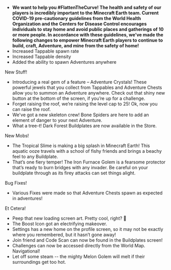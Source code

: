 
* **We want to help you #FlattenTheCurve! The health and safety of our players is incredibly important to the Minecraft Earth team. Current COVID-19 pre-cautionary guidelines from the World Health Organization and the Centers for Disease Control encourages individuals to stay home and avoid public places and gatherings of 10 or more people. In accordance with these guidelines, we’ve made the following changes to empower Minecraft Earth players to continue to build, craft, Adventure, and mine from the safety of home!**
* Increased Tappable spawn rate
* Increased Tappable density
* Added the ability to spawn Adventures anywhere

New Stuff! 

   * Introducing a real gem of a feature – Adventure Crystals! These powerful jewels that you collect from Tappables and Adventure Chests allow you to summon an Adventure anywhere. Check out that shiny new button at the bottom of the screen, if you’re up for a challenge. 
   * Forget raising the roof, we’re raising the level cap to 25! Ok, now you can raise the roof. 
   * We've got a new skeleton crew! Bone Spiders are here to add an element of danger to your next Adventure. 
   * What a tree-t! Dark Forest Buildplates are now available in the Store. 

New Mobs! 

   * The Tropical Slime is making a big splash in Minecraft Earth! This aquatic ooze travels with a school of fishy friends and brings a beachy feel to any Buildplate. 
   * That’s one fiery temper! The Iron Furnace Golem is a fearsome protector that’s ready to burn bridges with any invader. Be careful on your buildplate through as its firey attacks can set things alight. 

Bug Fixes! 

   * Various Fixes were made so that Adventure Chests spawn as expected in adventures! 

Et Cetera! 

   * Peep that new loading screen art. Pretty cool, right? 👀 
   * The Boost Icon got an electrifying makeover. 
   * Settings has a new home on the profile screen, so it may not be exactly where you remembered, but it hasn’t gone away! 
   * Join friend and Code Scan can now be found in the Buildplates screen! 
   * Challenges can now be accessed directly from the World Map. Navigational! 
   * Let off some steam -- the mighty Melon Golem will melt if their surroundings get too hot. 